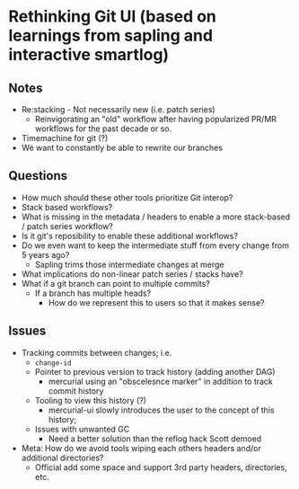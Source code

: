 # Rethinking Git UI (based on learnings from sapling and interactive smartlog)

## Notes

- Re:stacking - Not necessarily new (i.e. patch series)
    - Reinvigorating an "old" workflow after having popularized PR/MR workflows for the past decade or so.
- Timemachine for git (?) 
- We want to constantly be able to rewrite our branches

## Questions

- How much should these other tools prioritize Git interop?
- Stack based workflows?
- What is missing in the metadata / headers to enable a more stack-based / patch series workflow?
- Is it git's reposibility to enable these additional workflows?
- Do we even want to keep the intermediate stuff from every change from 5 years ago?
    - Sapling trims those intermediate changes at merge
- What implications do non-linear patch series / stacks have?
- What if a git branch can point to multiple commits?
    - If a branch has multiple heads?
        - How do we represent this to users so that it makes sense?


## Issues

- Tracking commits between changes; i.e. 
    - `change-id`
    - Pointer to previous version to track history (adding another DAG)
        - mercurial using an "obscelesnce marker" in addition to track commit history
    - Tooling to view this history (?) 
        - mercurial-ui slowly introduces the user to the concept of this history; 
    - Issues with unwanted GC
        - Need a better solution than the reflog hack Scott demoed
- Meta: How do we avoid tools wiping each others headers and/or additional directories?
    - Official add some space and support 3rd party headers, directories, etc.

